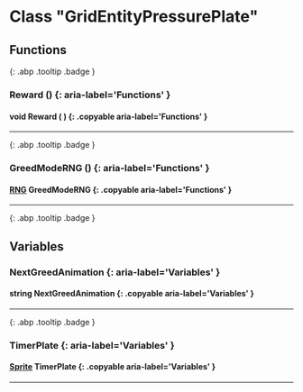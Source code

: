 # Class "GridEntityPressurePlate"
## Functions
[ ](#){: .abp .tooltip .badge }
### Reward () {: aria-label='Functions' }
#### void Reward ( )  {: .copyable aria-label='Functions' }

___ 
[ ](#){: .abp .tooltip .badge }
### GreedModeRNG () {: aria-label='Functions' }
#### [RNG](../RNG) GreedModeRNG  {: .copyable aria-label='Functions' }

___ 
[ ](#){: .abp .tooltip .badge }
## Variables
### NextGreedAnimation {: aria-label='Variables' }
#### string NextGreedAnimation  {: .copyable aria-label='Variables' }

___ 
[ ](#){: .abp .tooltip .badge }
### TimerPlate {: aria-label='Variables' }
#### [Sprite](../Sprite) TimerPlate  {: .copyable aria-label='Variables' }

___ 
